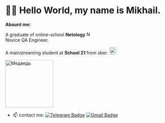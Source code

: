 # 👋🏻 Hello World, my name is Mikhail.
**Abount me:**

A graduate of online-school **Netology** <img src="https://github.com/user-attachments/assets/15cd2a4c-5a7f-4063-ba22-d908c72854a2" alt="Netology" height="15"> <br/>
Novice QA Engineer.

A mainstreaming student at **School 21** from sber. <img src="https://github.com/user-attachments/assets/bbda2990-2e03-4294-bfd8-dfe4c9c65ad2" alt="Sber" height="23">

<img src="https://github.com/Mikle024/mikle024/assets/142490585/b2045511-7147-40de-9c23-a830e30d9689" alt="Медведь" height="150">

- 📫 contact me: [![Telegram Badge](https://img.shields.io/badge/-Mikhail-blue?style=flat&logo=Telegram&logoColor=white)](https://t.me/mr_bearv) [![Gmail Badge](https://img.shields.io/badge/-Gmail-red?style=flat&logo=Gmail&logoColor=white)](mailto:mikle0240@gmail.com)
